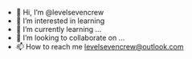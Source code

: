 - 👋 Hi, I’m @levelsevencrew
- 👀 I’m interested in learning 
- 🌱 I’m currently learning ...
- 💞️ I’m looking to collaborate on ...
- 📫 How to reach me levelsevencrew@outlook.com 

<!---
levelsevencrew/levelsevencrew is a ✨ special ✨ repository because its `README.md` (this file) appears on your GitHub profile.
You can click the Preview link to take a look at your changes.
--->

